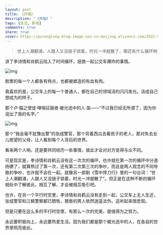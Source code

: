 ```yaml
---
layout: post
title: 《开端》
description: "《开端》"
tags: [生活, 影视]
comments: true
share: true
cover: https://puronglong-blog-image.oss-cn-beijing.aliyuncs.com/2022-01-25-133700.jpg
---
```


> 世上人潮翻涌，人跟人又没链子锁着，时光一冲就散了，哪还有什么循环呐

<!-- more -->

讲了李诗情和肖鹤云陷入了时间循环，拯救一起公交车爆炸的事情。

![img](https://puronglong-blog-image.oss-cn-beijing.aliyuncs.com/2022-01-25-134201.jpg)

剧里的每一个人都各有特点，也都被塑造的有血有肉。

我喜欢的是，公交车上的每一个普通人，都在自己的领域活的闪闪发光。活成自己想成为的样子。

那个卢·猫之使徒·哮喘征服者·被光选中的人·笛——“不过我已经无所谓了，因为你说出了我的名字。”

![img](https://puronglong-blog-image.oss-cn-beijing.aliyuncs.com/2022-01-25-134306.jpg)

那个“我会毫不犹豫出警”的张成警官，那个背着西瓜去看孩子的老人，那对失去女儿绝望的父母，让人看到每个人背后的世界。

看来两个人呐，还是要共同经历一些事情，彼此才会对对方变得与众不同。

可是现实是，李诗情和肖鹤云没有这一次次的循环，也许就在第一次的循环中分道扬镳了，就算熬过了第一次，还有第二次第三次的争吵，而且是两人观念的不同导致的争吵，也许就不会在一起。就像另一部剧《雪中悍刀行》里的一句台词：“世上人潮翻涌，人跟人又没链子锁着，时光一冲就散了”。但正是在这种不断的循环相处中了解彼此，相互了解，才会被相互吸引吧。

也许，在另一个平行时空里，李诗情和肖鹤云没有走到一起，公交车上无人生还，张成警官和江枫警察都已牺牲，猥亵的男人依然逍遥法外。这听起来很悲观。

但是只要在这么多的平行时空里，有那么一次的完美，就值得为之努力。

永远要积极向上，永远要热爱生活。因为我们都是那个被光选中的人，在各自的世界里照亮彼此。
